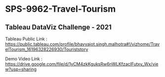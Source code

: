 # SPS-9962-Travel-Tourism

## Tableau DataViz Challenge - 2021

Tableau Public Link : https://public.tableau.com/profile/bhavyajot.singh.malhotra#!/vizhome/TravelTourism_16196328226930/Touriststory

Demo Video Link : https://drive.google.com/file/d/1yCM4zkKguksRw6nWLKfzaclFutxy_Wx/view?usp=sharing
